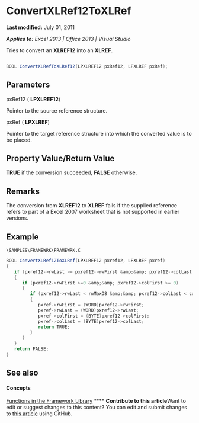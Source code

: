 
# ConvertXLRef12ToXLRef

 **Last modified:** July 01, 2011

 _**Applies to:** Excel 2013 | Office 2013 | Visual Studio_

Tries to convert an  **XLREF12** into an **XLREF**.


```C#

BOOL ConvertXLRefToXLRef12(LPXLREF12 pxRef12, LPXLREF pxRef);
```


## Parameters

pxRef12 ( **LPXLREF12**)

Pointer to the source reference structure.

pxRef ( **LPXLREF**)

Pointer to the target reference structure into which the converted value is to be placed.


## Property Value/Return Value

 **TRUE** if the conversion succeeded, **FALSE** otherwise.


## Remarks

The conversion from  **XLREF12** to **XLREF** fails if the supplied reference refers to part of a Excel 2007 worksheet that is not supported in earlier versions.


## Example

 `\SAMPLES\FRAMEWRK\FRAMEWRK.C`


```C#
BOOL ConvertXLRef12ToXLRef(LPXLREF12 pxref12, LPXLREF pxref)
{
   if (pxref12->rwLast >= pxref12->rwFirst &amp;&amp; pxref12->colLast >= pxref12->colFirst)
   {
      if (pxref12->rwFirst >=0 &amp;&amp; pxref12->colFirst >= 0)
      {
         if (pxref12->rwLast < rwMaxO8 &amp;&amp; pxref12->colLast < colMaxO8)
         {
            pxref->rwFirst = (WORD)pxref12->rwFirst;
            pxref->rwLast = (WORD)pxref12->rwLast;
            pxref->colFirst = (BYTE)pxref12->colFirst;
            pxref->colLast = (BYTE)pxref12->colLast;
            return TRUE;
         }
      }
   }
   return FALSE;
}
```


## See also


#### Concepts


 [Functions in the Framework Library](7d9a13fd-9a4c-423e-bb08-4a5be57c7905.md)
****   **Contribute to this article**Want to edit or suggest changes to this content? You can edit and submit changes to  [this article](https://github.com/jhershey00/VBA_Excel_Test/OpenXMLCon/articles/b620ed21-73ef-489b-9c00-7be12bb41214.md) using GitHub.

